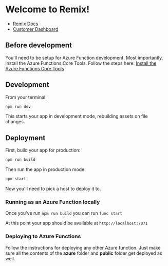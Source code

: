 # Welcome to Remix!

- [Remix Docs](https://docs.remix.run)
- [Customer Dashboard](https://remix.run/dashboard)

## Before development

You'll need to be setup for Azure Function development. Most importantly, install the Azure Functions Core Tools. Follow the steps here: [Install the Azure Functions Core Tools](https://docs.microsoft.com/en-us/azure/azure-functions/functions-run-local?tabs=windows%2Ccsharp%2Cbash#install-the-azure-functions-core-tools)

## Development

From your terminal:

```sh
npm run dev
```

This starts your app in development mode, rebuilding assets on file changes.

## Deployment

First, build your app for production:

```sh
npm run build
```

Then run the app in production mode:

```sh
npm start
```

Now you'll need to pick a host to deploy it to.

### Running as an Azure Function locally

Once you've run `npm run build` you can run `func start`

At this point your app should be available at `http://localhost:7071`

### Deploying to Azure Functions

Follow the instructions for deploying any other Azure function. Just make sure all the contents of the **azure** folder and **public** folder get deployed as well.
